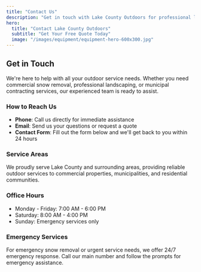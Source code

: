 ```yaml
---
title: "Contact Us"
description: "Get in touch with Lake County Outdoors for professional landscaping and snow removal services"
hero:
  title: "Contact Lake County Outdoors"
  subtitle: "Get Your Free Quote Today"
  image: "/images/equipment/equipment-hero-600x300.jpg"
---
```


## Get in Touch

We're here to help with all your outdoor service needs. Whether you need commercial snow removal, professional landscaping, or municipal contracting services, our experienced team is ready to assist.

### How to Reach Us

- **Phone**: Call us directly for immediate assistance
- **Email**: Send us your questions or request a quote
- **Contact Form**: Fill out the form below and we'll get back to you within 24 hours

### Service Areas

We proudly serve Lake County and surrounding areas, providing reliable outdoor services to commercial properties, municipalities, and residential communities.

### Office Hours

- Monday - Friday: 7:00 AM - 6:00 PM
- Saturday: 8:00 AM - 4:00 PM
- Sunday: Emergency services only

### Emergency Services

For emergency snow removal or urgent service needs, we offer 24/7 emergency response. Call our main number and follow the prompts for emergency assistance.